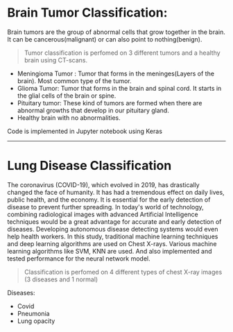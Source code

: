 # Brain Tumor Classification:
Brain tumors are the group of abnormal cells that grow together in the brain. It can be cancerous(malignant) or can also point to nothing(benign).<br>

> Tumor classification is perfomed on 3 different tumors and a healthy brain using CT-scans.<br>

* Meningioma Tumor : Tumor that forms in the meninges(Layers of the brain). Most common type of the tumor.<br>
* Glioma Tumor: Tumor that forms in the brain and spinal cord. It starts in the glial cells of the brain or spine.<br>
* Pituitary tumor: These kind of tumors are formed when there are abnormal growths that develop in our pituitary gland.<br>
* Healthy brain with no abnormalities.<br>

Code is implemented in Jupyter notebook using Keras
___

# Lung Disease Classification

The coronavirus (COVID-19), which evolved in 2019, has drastically changed the face of humanity. It has had a tremendous effect on daily lives, public health, and the economy. It is essential for the early detection of disease to prevent further spreading. In today's world of technology, combining radiological images with advanced Artificial Intelligence techniques would be a great advantage for accurate and early detection of diseases. Developing autonomous disease detecting systems would even help health workers. In this study, traditional machine learning techniques and deep learning algorithms are used on Chest X-rays. Various machine learning algorithms like SVM, KNN are used. And also implemented and tested performance for the neural network model. <br>

> Classification is perfomed on 4 different types of chest X-ray images (3 diseases and 1 normal)<br>

Diseases:
* Covid <br>
* Pneumonia <br>
* Lung opacity <br>
